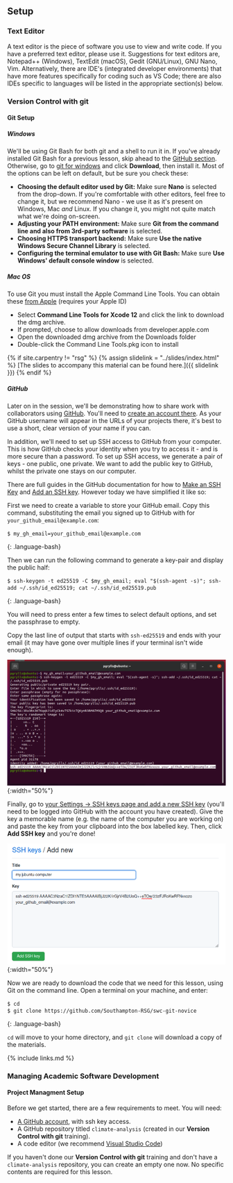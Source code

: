 
## Setup

### Text Editor

A text editor is the piece of software you use to view and write code. If you
have a preferred text editor, please use it. Suggestions for text editors are,
Notepad++ (Windows), TextEdit (macOS), Gedit (GNU/Linux), GNU Nano, Vim.
Alternatively, there are IDE's (integrated developer environments) that have
more features specifically for coding such as VS Code; there are also IDEs
specific to languages will be listed in the appropriate section(s) below.

### Version Control with git

#### Git Setup 

##### Windows
We'll be using Git Bash for both git and a shell to run it in. If you've already installed Git Bash for a previous lesson, skip ahead to the [GitHub section](github). Otherwise, go to [git for windows](https://gitforwindows.org/) and click **Download**, then install it. 
Most of the options can be left on default, but be sure you check these:

- **Choosing the default editor used by Git:** Make sure **Nano** is selected from the drop-down. If you're comfortable with other editors, feel free to change it, but we recommend Nano - we use it as it's present on Windows, Mac *and* Linux. If you change it, you might not quite match what we're doing on-screen.
- **Adjusting your PATH environment:** Make sure **Git from the command line and also from 3rd-party software** is selected.
- **Choosing HTTPS transport backend:** Make sure **Use the native Windows Secure Channel Library** is selected.
- **Configuring the terminal emulator to use with Git Bash:** Make sure **Use Windows' default console window** is selected.

##### Mac OS
To use Git you must install the Apple Command Line Tools.  You can obtain these [from Apple](https://developer.apple.com/download/more/?name=command%20line%20tools%20for%20xcode%2012) (requires your Apple ID)

- Select **Command Line Tools for Xcode 12** and click the link to download the dmg archive.
- If prompted, choose to allow downloads from developer.apple.com
- Open the downloaded dmg archive from the Downloads folder
- Double-click the Command Line Tools.pkg icon to install

{% if site.carpentry != "rsg" %}
{% assign slidelink = "../slides/index.html" %}
[The slides to accompany this material can be found here.]({{ slidelink }})
{% endif %}

##### GitHub
Later on in the session, we'll be demonstrating how to share work with collaborators using [GitHub](https://github.com/). You'll need to [create an account there](https://github.com/signup). As your GitHub username will appear in the URLs of your projects there, it's best to use a short, clear version of your name if you can.

In addition, we'll need to set up SSH access to GitHub from your computer. This is how GitHub checks your identity when you try to access it - and is more secure than a password. To set up SSH access, we generate a pair of keys - one public, one private. We want to add the public key to GitHub, whilst the private one stays on our computer.

There are full guides in the GitHub documentation for how to [Make an SSH Key](https://docs.github.com/en/authentication/connecting-to-github-with-ssh/generating-a-new-ssh-key-and-adding-it-to-the-ssh-agent) and [Add an SSH key](https://docs.github.com/en/authentication/connecting-to-github-with-ssh/adding-a-new-ssh-key-to-your-github-account). However today we have simplified it like so:

First we need to create a variable to store your GitHub email. Copy this command, substituting the email you signed up to GitHub with for `your_github_email@example.com`:
~~~
$ my_gh_email=your_github_email@example.com
~~~
{: .language-bash}

Then we can run the following command to generate a key-pair and display the public half:
~~~
$ ssh-keygen -t ed25519 -C $my_gh_email; eval "$(ssh-agent -s)"; ssh-add ~/.ssh/id_ed25519; cat ~/.ssh/id_ed25519.pub
~~~
{: .language-bash}

You will need to press enter a few times to select default options, and set the passphrase to empty.

Copy the last line of output that starts with `ssh-ed25519` and ends with your email (it may have gone over multiple lines if your terminal isn't wide enough).

![SSH-Output](fig/SSH-Output.png){:width="50%"}

Finally, go to [your Settings -> SSH keys page and add a new SSH key](https://github.com/settings/ssh/new) (you'll need to be logged into GitHub with the account you have created). Give the key a memorable name (e.g. the name of the computer you are working on) and paste the key from your clipboard into the box labelled key. Then, click **Add SSH key** and you're done!

![SSH-Add](fig/SSH-Add.png){:width="50%"}

Now we are ready to download the code that we need for this lesson, using Git on the command line. Open a terminal on your machine, and enter:
~~~
$ cd
$ git clone https://github.com/Southampton-RSG/swc-git-novice
~~~
{: .language-bash}

`cd` will move to your home directory, and `git clone` will download a copy of the materials.

{% include links.md %}

### Managing Academic Software Development

#### Project Managment Setup 

Before we get started, there are a few requirements to meet. You will need:

* [A GitHub account](https://github.com), with ssh key access.
* A GitHub repository titled `climate-analysis` (created in our **Version Control with git** training).
* A code editor (we recommend [Visual Studio Code](https://code.visualstudio.com/))

If you haven't done our **Version Control with git** training and don't have a `climate-analysis` repository, you can create an empty one now. 
No specific contents are required for this lesson.
